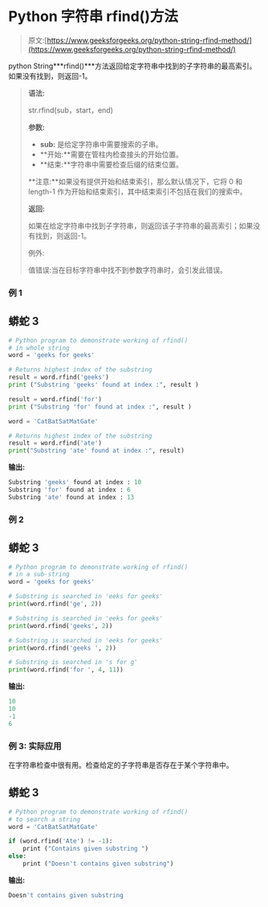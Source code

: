 # Python 字符串 rfind()方法

> 原文:[https://www.geeksforgeeks.org/python-string-rfind-method/](https://www.geeksforgeeks.org/python-string-rfind-method/)

python String***rfind()***方法返回给定字符串中找到的子字符串的最高索引。如果没有找到，则返回-1。

> **语法:**
> 
> str.rfind(sub，start，end)
> 
> **参数:**
> 
> *   **sub:** 是给定字符串中需要搜索的子串。
> *   **开始:**需要在管柱内检查接头的开始位置。
> *   **结束:**字符串中需要检查后缀的结束位置。
> 
> **注意:**如果没有提供开始和结束索引，那么默认情况下，它将 0 和 length-1 作为开始和结束索引，其中结束索引不包括在我们的搜索中。
> 
> **返回:**
> 
> 如果在给定字符串中找到子字符串，则返回该子字符串的最高索引；如果没有找到，则返回-1。
> 
> 例外:
> 
> 值错误:当在目标字符串中找不到参数字符串时，会引发此错误。

### 例 1

## 蟒蛇 3

```py
# Python program to demonstrate working of rfind()
# in whole string
word = 'geeks for geeks'

# Returns highest index of the substring
result = word.rfind('geeks')
print ("Substring 'geeks' found at index :", result )

result = word.rfind('for')
print ("Substring 'for' found at index :", result )

word = 'CatBatSatMatGate'

# Returns highest index of the substring
result = word.rfind('ate')
print("Substring 'ate' found at index :", result)
```

**输出:**

```py
Substring 'geeks' found at index : 10
Substring 'for' found at index : 6
Substring 'ate' found at index : 13
```

### 例 2

## 蟒蛇 3

```py
# Python program to demonstrate working of rfind()
# in a sub-string
word = 'geeks for geeks'

# Substring is searched in 'eeks for geeks'
print(word.rfind('ge', 2))

# Substring is searched in 'eeks for geeks' 
print(word.rfind('geeks', 2))

# Substring is searched in 'eeks for geeks' 
print(word.rfind('geeks ', 2))

# Substring is searched in 's for g'
print(word.rfind('for ', 4, 11))
```

**输出:**

```py
10
10
-1
6
```

### 例 3: **实际应用**

在字符串检查中很有用。检查给定的子字符串是否存在于某个字符串中。

## 蟒蛇 3

```py
# Python program to demonstrate working of rfind()
# to search a string
word = 'CatBatSatMatGate'

if (word.rfind('Ate') != -1):
    print ("Contains given substring ")
else:
    print ("Doesn't contains given substring")
```

**输出:**

```py
Doesn't contains given substring
```